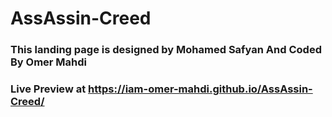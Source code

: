 # AssAssin-Creed

### This landing page is designed by Mohamed Safyan And Coded By Omer Mahdi
### Live Preview at https://iam-omer-mahdi.github.io/AssAssin-Creed/
